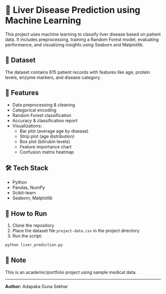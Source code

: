 
# 🧠 Liver Disease Prediction using Machine Learning

This project uses machine learning to classify liver disease based on patient data. It includes preprocessing, training a Random Forest model, evaluating performance, and visualizing insights using Seaborn and Matplotlib.

## 📂 Dataset
The dataset contains 615 patient records with features like age, protein levels, enzyme markers, and disease category.

## 🚀 Features
- Data preprocessing & cleaning
- Categorical encoding
- Random Forest classification
- Accuracy & classification report
- Visualizations:
  - Bar plot (average age by disease)
  - Strip plot (age distribution)
  - Box plot (bilirubin levels)
  - Feature importance chart
  - Confusion matrix heatmap

## 🛠️ Tech Stack
- Python
- Pandas, NumPy
- Scikit-learn
- Seaborn, Matplotlib

## 🏁 How to Run
1. Clone the repository
2. Place the dataset file `project-data.csv` in the project directory
3. Run the script:
```bash
python liver_prediction.py
```

## 📌 Note
This is an academic/portfolio project using sample medical data.

---

**Author:** Adapaka Guna Sekhar
